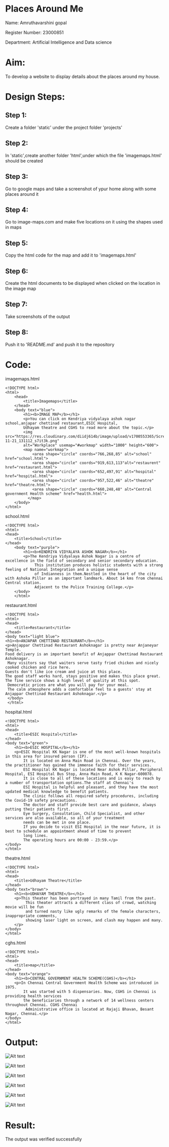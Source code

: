 # Places Around Me

Name: Amruthavarshini gopal

Register Number: 23000851

Department: Artificial Intelligence and Data science

# Aim:

To develop a website to display details about the places around my house.

# Design Steps:

## Step 1:

Create a folder 'static' under the project folder 'projects'

## Step 2:

In 'static',create another folder 'html',under which the file 'imagemaps.html' should be created

## Step 3:

Go to google maps and take a screenshot of ypur home along with some places around it

## Step 4:

Go to image-maps.com and make five locations on it using the shapes used in maps

## Step 5:

Copy the html code for the map and add it to 'imagemaps.html'

## Step 6:

Create the html documents to be displayed when clicked on the location in the image map

## Step 7:

Take screenshots of the output

## Step 8:

Push it to 'README.md' and push it to the repository

# Code:

imagemaps.html
```
<!DOCTYPE html>
<html>
    <head>
        <title>Imagemaps</title>
    </head>
    <body text="blue">
        <h1><b>IMAGE MAP</b></h1>
        <p>You can click on Kendriya vidyalaya ashok nagar school,anjapar chettinad restaurant,ESIC Hospital, 
        Udhayam theatre and CGHS to read more about the topic.</p>
        <img src="https://res.cloudinary.com/diidj614b/image/upload/v1700553365/Screenshot_2023-11-21_131112_s7it3k.png" 
        alt="Workplace" usemap="#workmap" width="1000" height="600">
        <map name="workmap">
            <area shape="circle" coords="766,268,85" alt="school" href="school.html">
            <area shape="circle" coords="919,613,113"alt="restaurent" href="restaurant.html">
            <area shape="circle" coords="652,497,91" alt="hospital" href="hospital.html">
            <area shape="circle" coords="957,522,46" alt="theatre" href="theatre.html">
            <area shape="circle" coords="660,248,48" alt="Central government Health scheme" href="health.html">
          </map>
    </body>
</html>
```

school.html
```
<!DOCTYPE html>
<html>
<head>
    <title>School</title>
</head>
    <body text="purple">
        <h1><b>KENDRIYA VIDYALAYA ASHOK NAGAR</b></h1>
        <p>The Kendriya Vidyalaya Ashok Nagar is a centre of excellence in the field of secondary and senior secondary education.
             This institution produces holistic students with a strong feeling of National Integration and a unique sense 
             of Indianness in them.Nestled in the heart of the city with Ashoka Pillar as an important landmark. About 14 kms from chennai Central station.
             Adjacent to the Police Training College.</p>
    </body>
    </html>
```
restaurant.html
```
<!DOCTYPE html>
<html>
<head>
    <title>Restaurant</title>
</head>
<body text="light blue">
<h1><b>ANJAPAR CHETTINAD RESTAURANT</b></h1>
<p>Anjappar Chettinad Restaurant Ashoknagar is pretty near Anjaneyar Temple. 
Food delivery is an important benefit of Anjappar Chettinad Restaurant Ashoknagar.
 Many visitors say that waiters serve tasty fried chicken and nicely cooked chicken and rice here. 
Guests don't like ice cream and juice at this place.
The good staff works hard, stays positive and makes this place great. 
The fine service shows a high level of quality at this spot.
 Democratic prices are what you will pay for your meal. 
 The calm atmosphere adds a comfortable feel to a guests' stay at Anjappar Chettinad Restaurant Ashoknagar.</p>
 </body>
 </html>
 ```
hospital.html
```
<!DOCTYPE html>
<html>
<head>
    <title>ESIC Hospital</title>
</head>
<body text="green">
    <h1><b>ESIC HOSPITAL</b></h1>
    <p>ESIC Hospital KK Nagar is one of the most well-known hospitals in this area for insured person (IP).
        It is located on Anna Main Road in Chennai. Over the years, the practitioner has gained the immense faith for their services.
        ESI Hospital KK Nagar is located Near Ashok Pillar, Peripheral Hospital, ESI Hospital Bus Stop, Anna Main Road, K K Nagar-600078.
        It is close to all of these locations and is easy to reach by a number of transportation options.The staff at Chennai's 
        ESI Hospital is helpful and pleasant, and they have the most updated medical knowledge to benefit patients.
        The clinic follows all required safety procedures, including the Covid-19 safety precautions.
        The doctor and staff provide best care and guidance, always putting their patients first.
        Eye Surgery, Consultation, Child Specialist, and other services are also available, so all of your treatment 
        needs can be met in one place.
        If you decide to visit ESI Hospital in the near future, it is best to schedule an appointment ahead of time to prevent 
        long lines. 
        The operating hours are 00:00 - 23:59.</p>
</body>
</html>
```
theatre.html
```
<!DOCTYPE html>
<html>
<head>
    <title>Udhayam Theatre</title>
</head>
<body text="brown">
    <h1><b>UDHAYAM THEATRE</b></h1>
    <p>This theater has been portrayed in many Tamil from the past.
         This theater attracts a different class of crowd, watching movie will be fun 
         and turned nasty like ugly remarks of the female characters, inappropriate comments, 
         showing laser light on screen, and clash may happen and many.
    </p>
</body>
</html>
```
cghs.html
```
<!DOCTYPE html>
<html>
<head>
    <title>map</title>
</head>
<body text="orange">
    <h1><b>CENTRAL GOVERNMENT HEALTH SCHEME(CGHS)</b></h1>
    <p>In Chennai Central Government Health Scheme was introduced in 1975. 
        It was started with 5 dispensaries. Now, CGHS in Chennai is providing health services 
        the beneficiaries through a network of 14 wellness centers throughout Chennai. CGHS Chennai
         Administrative office is located at Rajaji Bhavan, Besant Nagar, Chennai.</p>
</body>
</html>
```
# Output:

![Alt text](imagemap.png)

![Alt text](school.png)

![Alt text](hotel.png)

![Alt text](hospital.png)

![Alt text](theatre.png)

![Alt text](cghs.png)

# Result:

The output was verified successfully

